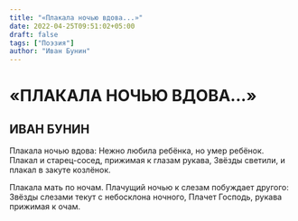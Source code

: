 ```yaml
---
title: "«Плакала ночью вдова...»"
date: 2022-04-25T09:51:02+05:00
draft: false
tags: ["Поэзия"]
author: "Иван Бунин"
---
```


# «ПЛАКАЛА НОЧЬЮ ВДОВА...»

## ИВАН БУНИН

Плакала ночью вдова:
Нежно любила ребёнка, но умер ребёнок.
Плакал и старец-сосед, прижимая к глазам рукава,
Звёзды светили, и плакал в закуте козлёнок.

Плакала мать по ночам.
Плачущий ночью к слезам побуждает другого:
Звёзды слезами текут с небосклона ночного,
Плачет Господь, рукава прижимая к очам.